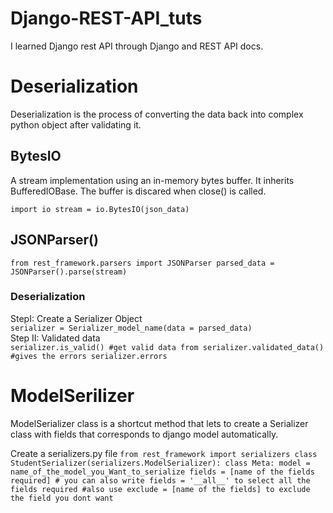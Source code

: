 # Django-REST-API_tuts
I learned Django rest API through Django and REST API docs.

# Deserialization
Deserialization is the process of converting the data back into complex python object after validating it.<br>

## BytesIO
A stream implementation using an in-memory bytes buffer. It inherits BufferedIOBase. The buffer is discared when close() is called.

`
import io
stream = io.BytesIO(json_data)
`

## JSONParser()

`
from rest_framework.parsers import JSONParser
parsed_data = JSONParser().parse(stream)
`

### Deserialization

StepI: Create a Serializer Object <br>
`
serializer = Serializer_model_name(data = parsed_data)
`<br>
Step II: Validated data 
<br>
`
serializer.is_valid()
#get valid data from
serializer.validated_data()
#gives the errors
serializer.errors
`
# ModelSerilizer
ModelSerializer class is a shortcut method that lets to create a Serializer class with fields that corresponds to django model automatically.

Create a serializers.py file
`
from rest_framework import serializers
class StudentSerializer(serializers.ModelSerializer):
  class Meta:
    model = name_of_the_model_you_Want_to_serialize
    fields = [name of the fields required]
    # you can also write fields = '__all__' to select all the fields required
    #also use exclude = [name of the fields] to exclude the field you dont want
`
